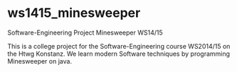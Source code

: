 ws1415_minesweeper
==================

Software-Engineering Project Minesweeper WS14/15

This is a college project for the Software-Engineering course WS2014/15 on the Htwg Konstanz.
We learn modern Software techniques by programming Minesweeper on java.
